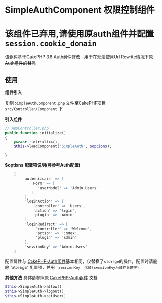 # SimpleAuthComponent 权限控制组件

# 该组件已弃用,请使用原auth组件并配置``session.cookie_domain``

~~该组件基于CakePHP 3.6 Auth组件修改，用于在无法使用Url Rewrite情况下原Auth组件的替代~~

## 使用

**组件引入**

复制 `SimpleAuthComponent.php` 文件至CakePHP项目 `src/Controller/Component` 下

**引入组件**

```` php
// AppController.php
public function initialize()
{
    parent::initialize();
    $this->loadComponent('SimpleAuth', $options);

}

````

**$options 配置项说明(可参考Auth配置)**


```` php
    [
         authenticate' => [
            'Form' => [
               'userModel' => 'Admin.Users'
            ]
         ],
         'loginAction' => [
             'controller' => 'Users',
             'action' => 'login',
             'plugin' => 'Admin'
         ],
         'loginRedirect' => [
              'controller' => 'Welcome',
              'action' => 'index',
              'plugin' => 'Admin'
         ],
         'sessionKey' => 'Admin.Users'
    ]

````
配置属性与 [CakePHP-Auth组件](https://book.cakephp.org/3.0/en/controllers/components/authentication.html)基本相同，仅替换了`storage`的操作，配置时请删除 'storage' 配置项，并用 ``'sessionKey' 代替(sessionKey为储存关键字)``



**其他方法**
具体请参照原 [CakePHP-Auth组件](https://book.cakephp.org/3.0/en/controllers/components/authentication.html) 文档
```` php
$this->SimpleAuth->allow()
$this->SimpleAuth->logout()
$this->SimpleAuth->setUser()
````

